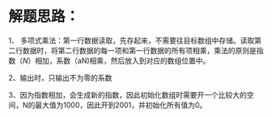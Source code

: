 # 解题思路：

1、 多项式乘法：第一行数据读取，先存起来，不需要往目标数组中存储。读取第二行数据时，将第二行数据的每一项和第一行数据的所有项相乘，乘法的原则是指数（*N*）相加，系数（aN)相乘，然后放入到对应的数组位置中。

2、输出时，只输出不为零的系数

3、因为指数相加，会生成新的指数，因此初始化数组时需要开一个比较大的空间，N的最大值为1000，因此开到2001，并初始化所有值为0。